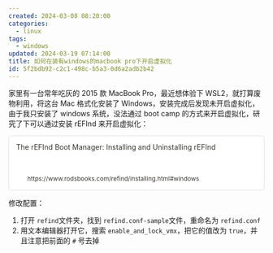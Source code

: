 ```yaml
---
created: 2024-03-08 08:20:00
categories:
  - linux
tags:
  - windows
updated: 2024-03-19 07:14:00
title: 如何在装有windows的macbook pro下开启虚拟化
id: 5f2bdb92-c2c1-498c-b5a3-0d6a2adb2b42
---
```


家里有一台常年吃灰的 2015 款 MacBook Pro，最近想体验下 WSL2，就打算废物利用，将这台 Mac 格式化安装了 Windows，安装完成后发现未开启虚拟化，由于我只安装了 windows 系统，没法通过 boot camp 的方式来开启虚拟化，研究了下可以通过安装 rEFInd 来开启虚拟化：

<div style="width: 100%; margin-top: 4px; margin-bottom: 4px;"><div style="display: flex; background:white;border-radius:5px"><a href="https://www.rodsbooks.com/refind/installing.html#windows"target="_blank"rel="noopener noreferrer"style="display: flex; color: inherit; text-decoration: none; user-select: none; transition: background 20ms ease-in 0s; cursor: pointer; flex-grow: 1; min-width: 0px; flex-wrap: wrap-reverse; align-items: stretch; text-align: left; overflow: hidden; border: 1px solid rgba(55, 53, 47, 0.16); border-radius: 5px; position: relative; fill: inherit;"><div style="flex: 4 1 180px; padding: 12px 14px 14px; overflow: hidden; text-align: left;"><div style="font-size: 14px; line-height: 20px; color: rgb(55, 53, 47); white-space: nowrap; overflow: hidden; text-overflow: ellipsis; min-height: 24px; margin-bottom: 2px;">The rEFInd Boot Manager: Installing and Uninstalling rEFInd</div><div style="font-size: 12px; line-height: 16px; color: rgba(55, 53, 47, 0.65); height: 32px; overflow: hidden;"></div><div style="display: flex; margin-top: 6px; height: 16px;"><img src=""style="width: 16px; height: 16px; min-width: 16px; margin-right: 6px;"><div style="font-size: 12px; line-height: 16px; color: rgb(55, 53, 47); white-space: nowrap; overflow: hidden; text-overflow: ellipsis;">https://www.rodsbooks.com/refind/installing.html#windows</div></div></div></a></div></div>

修改配置：

1. 打开 `refind`文件夹，找到 `refind.conf-sample`文件，重命名为 `refind.conf`
2. 用文本编辑器打开它，搜索 `enable_and_lock_vmx`，把它的值改为 `true`，并且注意把前面的 `#` 号去掉
